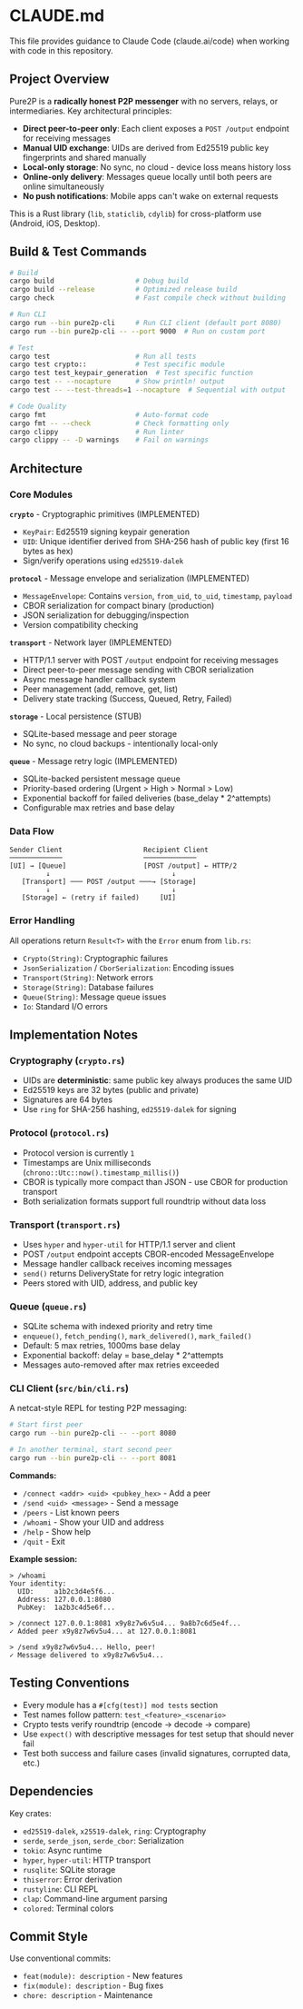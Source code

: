 # CLAUDE.md

This file provides guidance to Claude Code (claude.ai/code) when working with code in this repository.

## Project Overview

Pure2P is a **radically honest P2P messenger** with no servers, relays, or intermediaries. Key architectural principles:

- **Direct peer-to-peer only**: Each client exposes a `POST /output` endpoint for receiving messages
- **Manual UID exchange**: UIDs are derived from Ed25519 public key fingerprints and shared manually
- **Local-only storage**: No sync, no cloud - device loss means history loss
- **Online-only delivery**: Messages queue locally until both peers are online simultaneously
- **No push notifications**: Mobile apps can't wake on external requests

This is a Rust library (`lib`, `staticlib`, `cdylib`) for cross-platform use (Android, iOS, Desktop).

## Build & Test Commands

```bash
# Build
cargo build                    # Debug build
cargo build --release          # Optimized release build
cargo check                    # Fast compile check without building

# Run CLI
cargo run --bin pure2p-cli     # Run CLI client (default port 8080)
cargo run --bin pure2p-cli -- --port 9000  # Run on custom port

# Test
cargo test                     # Run all tests
cargo test crypto::            # Test specific module
cargo test test_keypair_generation  # Test specific function
cargo test -- --nocapture      # Show println! output
cargo test -- --test-threads=1 --nocapture  # Sequential with output

# Code Quality
cargo fmt                      # Auto-format code
cargo fmt -- --check           # Check formatting only
cargo clippy                   # Run linter
cargo clippy -- -D warnings    # Fail on warnings
```

## Architecture

### Core Modules

**`crypto`** - Cryptographic primitives (IMPLEMENTED)
- `KeyPair`: Ed25519 signing keypair generation
- `UID`: Unique identifier derived from SHA-256 hash of public key (first 16 bytes as hex)
- Sign/verify operations using `ed25519-dalek`

**`protocol`** - Message envelope and serialization (IMPLEMENTED)
- `MessageEnvelope`: Contains `version`, `from_uid`, `to_uid`, `timestamp`, `payload`
- CBOR serialization for compact binary (production)
- JSON serialization for debugging/inspection
- Version compatibility checking

**`transport`** - Network layer (IMPLEMENTED)
- HTTP/1.1 server with POST `/output` endpoint for receiving messages
- Direct peer-to-peer message sending with CBOR serialization
- Async message handler callback system
- Peer management (add, remove, get, list)
- Delivery state tracking (Success, Queued, Retry, Failed)

**`storage`** - Local persistence (STUB)
- SQLite-based message and peer storage
- No sync, no cloud backups - intentionally local-only

**`queue`** - Message retry logic (IMPLEMENTED)
- SQLite-backed persistent message queue
- Priority-based ordering (Urgent > High > Normal > Low)
- Exponential backoff for failed deliveries (base_delay * 2^attempts)
- Configurable max retries and base delay

### Data Flow

```
Sender Client                    Recipient Client
─────────────                    ─────────────
[UI] → [Queue]                   [POST /output] ← HTTP/2
         ↓                              ↓
   [Transport] ─── POST /output ───→ [Storage]
         ↓                              ↓
   [Storage] ← (retry if failed)     [UI]
```

### Error Handling

All operations return `Result<T>` with the `Error` enum from `lib.rs`:
- `Crypto(String)`: Cryptographic failures
- `JsonSerialization` / `CborSerialization`: Encoding issues
- `Transport(String)`: Network errors
- `Storage(String)`: Database failures
- `Queue(String)`: Message queue issues
- `Io`: Standard I/O errors

## Implementation Notes

### Cryptography (`crypto.rs`)

- UIDs are **deterministic**: same public key always produces the same UID
- Ed25519 keys are 32 bytes (public and private)
- Signatures are 64 bytes
- Use `ring` for SHA-256 hashing, `ed25519-dalek` for signing

### Protocol (`protocol.rs`)

- Protocol version is currently `1`
- Timestamps are Unix milliseconds (`chrono::Utc::now().timestamp_millis()`)
- CBOR is typically more compact than JSON - use CBOR for production transport
- Both serialization formats support full roundtrip without data loss

### Transport (`transport.rs`)

- Uses `hyper` and `hyper-util` for HTTP/1.1 server and client
- POST `/output` endpoint accepts CBOR-encoded MessageEnvelope
- Message handler callback receives incoming messages
- `send()` returns DeliveryState for retry logic integration
- Peers stored with UID, address, and public key

### Queue (`queue.rs`)

- SQLite schema with indexed priority and retry time
- `enqueue()`, `fetch_pending()`, `mark_delivered()`, `mark_failed()`
- Default: 5 max retries, 1000ms base delay
- Exponential backoff: delay = base_delay * 2^attempts
- Messages auto-removed after max retries exceeded

### CLI Client (`src/bin/cli.rs`)

A netcat-style REPL for testing P2P messaging:

```bash
# Start first peer
cargo run --bin pure2p-cli -- --port 8080

# In another terminal, start second peer
cargo run --bin pure2p-cli -- --port 8081
```

**Commands:**
- `/connect <addr> <uid> <pubkey_hex>` - Add a peer
- `/send <uid> <message>` - Send a message
- `/peers` - List known peers
- `/whoami` - Show your UID and address
- `/help` - Show help
- `/quit` - Exit

**Example session:**
```
> /whoami
Your identity:
  UID:     a1b2c3d4e5f6...
  Address: 127.0.0.1:8080
  PubKey:  1a2b3c4d5e6f...

> /connect 127.0.0.1:8081 x9y8z7w6v5u4... 9a8b7c6d5e4f...
✓ Added peer x9y8z7w6v5u4... at 127.0.0.1:8081

> /send x9y8z7w6v5u4... Hello, peer!
✓ Message delivered to x9y8z7w6v5u4...
```

## Testing Conventions

- Every module has a `#[cfg(test)] mod tests` section
- Test names follow pattern: `test_<feature>_<scenario>`
- Crypto tests verify roundtrip (encode → decode → compare)
- Use `expect()` with descriptive messages for test setup that should never fail
- Test both success and failure cases (invalid signatures, corrupted data, etc.)

## Dependencies

Key crates:
- `ed25519-dalek`, `x25519-dalek`, `ring`: Cryptography
- `serde`, `serde_json`, `serde_cbor`: Serialization
- `tokio`: Async runtime
- `hyper`, `hyper-util`: HTTP transport
- `rusqlite`: SQLite storage
- `thiserror`: Error derivation
- `rustyline`: CLI REPL
- `clap`: Command-line argument parsing
- `colored`: Terminal colors

## Commit Style

Use conventional commits:
- `feat(module): description` - New features
- `fix(module): description` - Bug fixes
- `chore: description` - Maintenance
